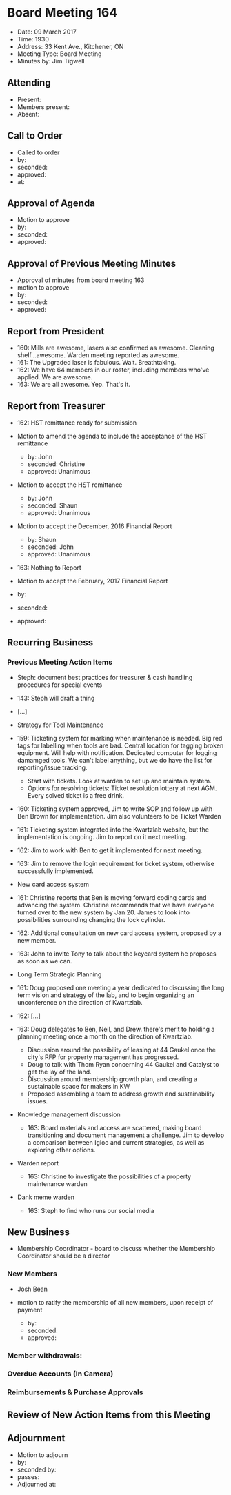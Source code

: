# Board Meeting 164

* Date: 09 March 2017
* Time: 1930
* Address: 33 Kent Ave., Kitchener, ON
* Meeting Type: Board Meeting
* Minutes by: Jim Tigwell

## Attending
* Present: 
* Members present: 
* Absent: 

## Call to Order
* Called to order
 * by: 
 * seconded: 
 * approved: 
 * at: 

## Approval of Agenda
* Motion to approve
 * by: 
 * seconded: 
 * approved: 

## Approval of Previous Meeting Minutes
* Approval of minutes from board meeting 163
 * motion to approve
 * by: 
 * seconded: 
 * approved: 
 

## Report from President
* 160: Mills are awesome, lasers also confirmed as awesome. Cleaning shelf...awesome. Warden meeting reported as awesome.
* 161: The Upgraded laser is fabulous. Wait. Breathtaking.
* 162: We have 64 members in our roster, including members who've applied. We are awesome.
* 163: We are all awesome. Yep. That's it.

## Report from Treasurer
* 162: HST remittance ready for submission
 * Motion to amend the agenda to include the acceptance of the HST remittance
    * by: John
    * seconded: Christine
    * approved: Unanimous
 * Motion to accept the HST remittance
    * by: John
    * seconded: Shaun
    * approved: Unanimous
 * Motion to accept the December, 2016 Financial Report
    * by: Shaun
    * seconded: John
    * approved: Unanimous
* 163: Nothing to Report  

* Motion to accept the February, 2017 Financial Report
 * by: 
 * seconded: 
 * approved: 

## Recurring Business

### Previous Meeting Action Items
* Steph: document best practices for treasurer & cash handling procedures for special events
 * 143: Steph will draft a thing
 * [...]
 
* Strategy for Tool Maintenance
 * 159: Ticketing system for marking when maintenance is needed. Big red tags for labelling when tools are bad. Central location for tagging broken equipment. Will help with notification. Dedicated computer for logging damamged tools. We can't label anything, but we do have the list for reporting/issue tracking.
   * Start with tickets. Look at warden to set up and maintain system.
   * Options for resolving tickets: Ticket resolution lottery at next AGM. Every solved ticket is a free drink.
 * 160: Ticketing system approved, Jim to write SOP and follow up with Ben Brown for implementation. Jim also volunteers to be Ticket Warden
 * 161: Ticketing system integrated into the Kwartzlab website, but the implementation is ongoing. Jim to report on it next meeting. 
 * 162: Jim to work with Ben to get it implemented for next meeting.
 * 163: Jim to remove the login requirement for ticket system, otherwise successfully implemented.
 
* New card access system
 * 161: Christine reports that Ben is moving forward coding cards and advancing the system. Christine recommends that we have everyone turned over to the new system by Jan 20. James to look into possibilities surrounding changing the lock cylinder.
 * 162: Additional consultation on new card access system, proposed by a new member.
 * 163: John to invite Tony to talk about the keycard system he proposes as soon as we can.
 
* Long Term Strategic Planning
 * 161: Doug proposed one meeting a year dedicated to discussing the long term vision and strategy of the lab, and to begin organizing an unconference on the direction of Kwartzlab.
 * 162: [...]
 * 163: Doug delegates to Ben, Neil, and Drew. there's merit to holding a planning meeting once a month on the direction of Kwartzlab.
    * Discussion around the possibility of leasing at 44 Gaukel once the city's RFP for property management has progressed.
    * Doug to talk with Thom Ryan concerning 44 Gaukel and Catalyst to get the lay of the land.
    * Discussion around membership growth plan, and creating a sustainable space for makers in KW
    * Proposed assembling a team to address growth and sustainability issues.

* Knowledge management discussion
  * 163: Board materials and access are scattered, making board transitioning and document management a challenge. Jim to develop a comparison between Igloo and current strategies, as well as exploring other options. 
 
* Warden report
  * 163: Christine to investigate the possibilities of a property maintenance warden
  
* Dank meme warden
  * 163: Steph to find who runs our social media


## New Business
 * Membership Coordinator - board to discuss whether the Membership Coordinator should be a director


### New Members
 * Josh Bean
  
 * motion to ratify the membership of all new members, upon receipt of payment
    * by: 
    * seconded: 
    * approved: 

### Member withdrawals:


### Overdue Accounts (In Camera)

### Reimbursements & Purchase Approvals


## Review of New Action Items from this Meeting



## Adjournment
* Motion to adjourn
 * by: 
 * seconded by: 
 * passes: 
* Adjourned at: 
